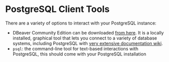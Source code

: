 # PostgreSQL Client Tools

There are a variety of options to interact with your PostgreSQL instance:

* DBeaver Community Edition can be downloaded [from here](https://dbeaver.io/download/). It is a locally installed, graphical tool that lets you connect to a variety of database systems, including PostgreSQL with [very extensive documentation wiki](https://github.com/dbeaver/dbeaver/wiki).
* `psql`: the command-line tool for text-based interactions with PostgreSQL, this should come with your PostgreSQL installation